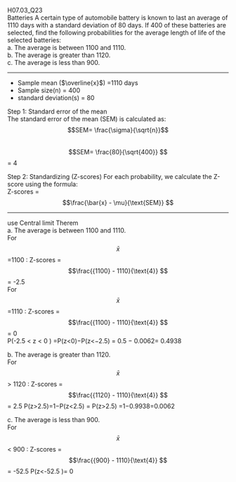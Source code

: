 H07.03_Q23  
Batteries A certain type of automobile battery is known to last an average of 1110 days with a standard deviation of 80 days. 
If 400 of these batteries are selected, find the following probabilities for the average length of life of the selected batteries:  
a. The average is between 1100 and 1110.  
b. The average is greater than 1120.  
c. The average is less than 900.  

---
- Sample mean ($\overline{x}$) =1110 days
- Sample size(n) = 400
- standard deviation(s) = 80

Step 1: Standard error of the mean  
The standard error of the mean (SEM) is calculated as:  
$$SEM= \frac{\sigma}{\sqrt{n}}$$   
$$SEM= \frac{80}{\sqrt{400}} $$   = 4  

Step 2: Standardizing (Z-scores)
For each probability, we calculate the Z-score using the formula:  
Z-scores = $$\frac{\bar{x} - \mu}{\text{SEM}} $$  

---
use Central limit Therem  
a. The average is between 1100 and 1110.  
For $$\bar{x}$$ =1100 : Z-scores = $$\frac{{1100} - 1110}{\text{4}} $$  = -2.5  
For $$\bar{x}$$ =1110 : Z-scores = $$\frac{{1100} - 1110}{\text{4}} $$  = 0  
P(-2.5 < z < 0 ) =P(z<0)−P(z<−2.5) = 0.5 − 0.0062= 0.4938 

b. The average is greater than 1120.  
For $$\bar{x}$$ > 1120 : Z-scores = $$\frac{{1120} - 1110}{\text{4}} $$  = 2.5
P(z>2.5)=1−P(z<2.5)  = P(z>2.5) =1−0.9938=0.0062


c. The average is less than 900.  
For $$\bar{x}$$ < 900  : Z-scores = $$\frac{{900} - 1110}{\text{4}} $$  = -52.5
P(z<-52.5 )= 0 

  
